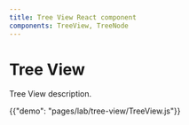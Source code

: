 ```yaml
---
title: Tree View React component
components: TreeView, TreeNode
---
```


# Tree View

<p class="description">Tree View description.</p>

{{"demo": "pages/lab/tree-view/TreeView.js"}}
